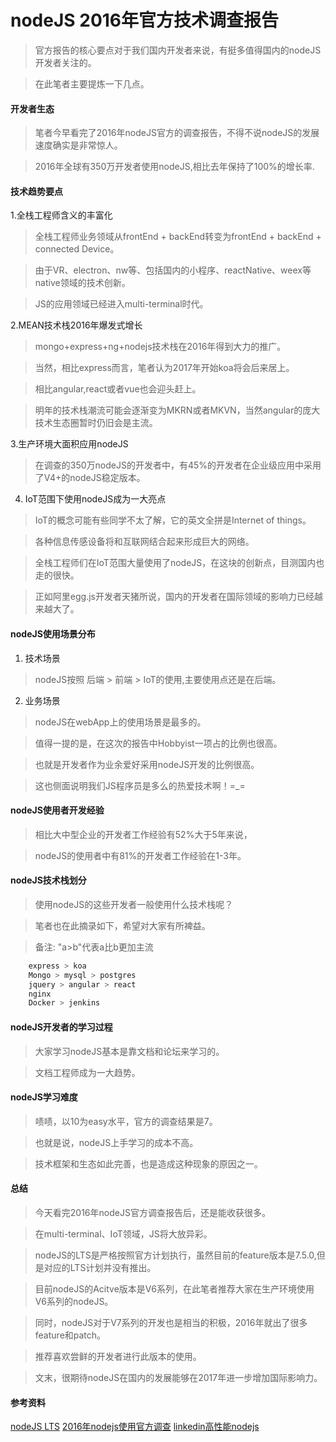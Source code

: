 # nodeJS 2016年官方技术调查报告

> 官方报告的核心要点对于我们国内开发者来说，有挺多值得国内的nodeJS开发者关注的。

> 在此笔者主要提炼一下几点。

#### 开发者生态
> 笔者今早看完了2016年nodeJS官方的调查报告，不得不说nodeJS的发展速度确实是非常惊人。

> 2016年全球有350万开发者使用nodeJS,相比去年保持了100%的增长率.

#### 技术趋势要点
1.全栈工程师含义的丰富化

> 全栈工程师业务领域从frontEnd + backEnd转变为frontEnd + backEnd + connected Device。

> 由于VR、electron、nw等、包括国内的小程序、reactNative、weex等native领域的技术创新。

> JS的应用领域已经进入multi-terminal时代。

2.MEAN技术栈2016年爆发式增长

> mongo+express+ng+nodejs技术栈在2016年得到大力的推广。

> 当然，相比express而言，笔者认为2017年开始koa将会后来居上。

> 相比angular,react或者vue也会迎头赶上。

> 明年的技术栈潮流可能会逐渐变为MKRN或者MKVN，当然angular的庞大技术生态圈暂时仍旧会是主流。

3.生产环境大面积应用nodeJS

> 在调查的350万nodeJS的开发者中，有45%的开发者在企业级应用中采用了V4+的nodeJS稳定版本。

4. IoT范围下使用nodeJS成为一大亮点

> IoT的概念可能有些同学不太了解，它的英文全拼是Internet of things。

> 各种信息传感设备将和互联网结合起来形成巨大的网络。

> 全栈工程师们在IoT范围大量使用了nodeJS，在这块的创新点，目测国内也走的很快。

> 正如阿里egg.js开发者天猪所说，国内的开发者在国际领域的影响力已经越来越大了。

#### nodeJS使用场景分布

1. 技术场景

> nodeJS按照 后端 > 前端 > IoT的使用,主要使用点还是在后端。

2. 业务场景

> nodeJS在webApp上的使用场景是最多的。

> 值得一提的是，在这次的报告中Hobbyist一项占的比例也很高。

> 也就是开发者作为业余爱好采用nodeJS开发的比例很高。

> 这也侧面说明我们JS程序员是多么的热爱技术啊！=_=

#### nodeJS使用者开发经验

> 相比大中型企业的开发者工作经验有52%大于5年来说，

> nodeJS的使用者中有81%的开发者工作经验在1-3年。

#### nodeJS技术栈划分

> 使用nodeJS的这些开发者一般使用什么技术栈呢？

> 笔者也在此摘录如下，希望对大家有所裨益。

> 备注: "a>b"代表a比b更加主流

```bash
    express > koa
    Mongo > mysql > postgres
    jquery > angular > react 
    nginx 
    Docker > jenkins 
```

#### nodeJS开发者的学习过程

> 大家学习nodeJS基本是靠文档和论坛来学习的。

> 文档工程师成为一大趋势。

#### nodeJS学习难度

> 啧啧，以10为easy水平，官方的调查结果是7。

> 也就是说，nodeJS上手学习的成本不高。

> 技术框架和生态如此完善，也是造成这种现象的原因之一。


#### 总结

> 今天看完2016年nodeJS官方调查报告后，还是能收获很多。

> 在multi-terminal、IoT领域，JS将大放异彩。

> nodeJS的LTS是严格按照官方计划执行，虽然目前的feature版本是7.5.0,但是对应的LTS计划并没有推出。

> 目前nodeJS的Acitve版本是V6系列，在此笔者推荐大家在生产环境使用V6系列的nodeJS。

> 同时，nodeJS对于V7系列的开发也是相当的积极，2016年就出了很多feature和patch。

> 推荐喜欢尝鲜的开发者进行此版本的使用。

> 文末，很期待nodeJS在国内的发展能够在2017年进一步增加国际影响力。


#### 参考资料
[nodeJS LTS](https://github.com/nodejs/LTS#lts-schedule)
[2016年nodejs使用官方调查](https://nodejs.org/static/documents/2016-survey-report.pdf)
[linkedin高性能nodejs](https://engineering.linkedin.com/nodejs/blazing-fast-nodejs-10-performance-tips-linkedin-mobile)